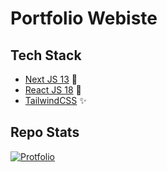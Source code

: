# Portfolio Webiste

## Tech Stack
- [Next JS 13](https://nextjs.org/) 💫
- [React JS 18](https://react.dev/) 🍻
- [TailwindCSS](https://tailwindcss.com/) ✨

## Repo Stats
[![Protfolio](https://github-readme-stats.vercel.app/api/pin/?username=pranjalshikhar&repo=portfolio-v3&show_owner=true)](https://github.com/pranjalshikhar/portfolio-v3)
